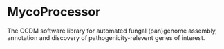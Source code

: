 # MycoProcessor
The CCDM software library for automated fungal (pan)genome assembly, annotation and discovery of pathogenicity-relevent genes of interest.
